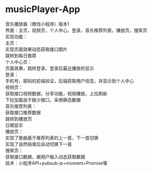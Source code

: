 # musicPlayer-App
音乐播放器（微信小程序）版本1  
界面：主页，视频页，个人中心，登录，音乐推荐列表，播放页，搜索页  
实现功能：  
主页：  
实现页面效果动态获取接口图片  
跳转到每日推荐  
个人中心页：  
页面效果，跳转登录，登录后最近播放的显示  
登录：  
手机号，密码的前端验证，后端获取用户信息，并显示到个人中心  
视频页：  
获取接口视频数据，分享功能，视频播放，上拉刷新  
下拉加载由于缺少接口，采用静态数据  
音乐推荐列表：  
获取接口推荐数据  
跳转到播放页  
日期显示  
播放页：  
实现了歌曲基于推荐列表的上一首，下一首切换  
实现了自然结束后自动切换下一首  
搜索页：  
获取接口数据，据用户输入动态获取数据  
技术：小程序API+pubsub-js+moment+Promise等
